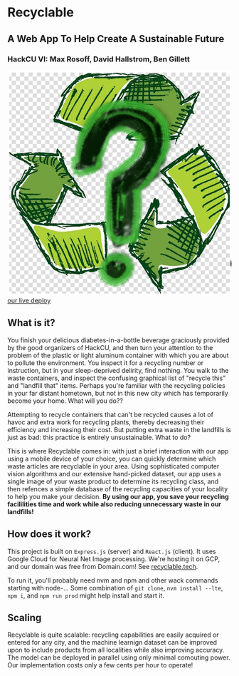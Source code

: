 # Recyclable

## A Web App To Help Create A Sustainable Future

### HackCU VI: Max Rosoff, David Hallstrom, Ben Gillett

![Logo](/recyclable.png)
[our live deploy](https://recyclable.tech)


## What is it?
You finish your delicious diabetes-in-a-bottle beverage graciously provided by the good organizers of HackCU, and then turn your attention to the problem of the plastic or light aluminum container with which you are about to pollute the environment. You inspect it for a recycling number or instruction, but in your sleep-deprived delirity, find nothing. You walk to the waste containers, and inspect the confusing graphical list of "recycle this" and "landfill that" items. Perhaps you're familiar with the recycling policies in your far distant hometown, but not in this new city which has temporarily become your home. What will you do??

Attempting to recycle containers that can't be recycled causes a lot of havoc and extra work for recycling plants, thereby decreasing their efficiency and increasing their cost. But putting extra waste in the landfills is just as bad: this practice is entirely unsustainable. What to do?

This is where Recyclable comes in: with just a brief interaction with our app using a mobile device of your choice, you can quickly determine which waste articles are recyclable in your area. Using sophisticated computer vision algorithms and our extensive hand-picked dataset, our app uses a single image of your waste product to determine its recycling class, and then refences a simple database of the recycling capacities of your locality to help you make your decision.
**By using our app, you save your recycling facililities time and work while also reducing unnecessary waste in our landfills!**

## How does it work?
This project is built on `Express.js` (server) and `React.js` (client). It uses Google Cloud for Neural Net Image processing.
We're hosting it on GCP, and our domain was free from Domain.com! See [recyclable.tech](https://recyclable.tech).

To run it, you'll probably need nvm and npm and other wack commands starting with node-... Some combination of `git clone`, `nvm install --lte`, `npm i`, and `npm run prod` might help install and start it.

## Scaling
Recyclable is quite scalable: recycling capabilities are easily acquired or entered for any city, and the machine learnign dataset can be improved upon to include products from all localities while also improving accuracy.
The model can be deployed in parallel using only minimal comouting power. Our implementation costs only a few cents per hour to operate!
